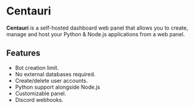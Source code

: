 # Centauri

**Centauri** is a self-hosted dashboard web panel that allows you to create, manage and host your Python & Node.js applications from a web panel.

## Features

- Bot creation limit.
- No external databases required.
- Create/delete user accounts.
- Python support alongside Node.js
- Customizable panel.
- Discord webhooks.
